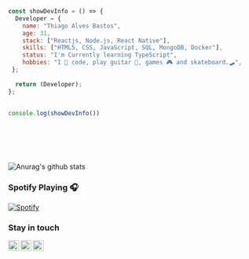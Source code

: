 ```javascript 
const showDevInfo = () => {  
  Developer = {   
    name: "Thiago Alves Bastos",
    age: 31,  
    stack: ["Reactjs, Node.js, React Native"],
    skills: ["HTML5, CSS, JavaScript, SQL, MongoDB, Docker"],
    status: "I'm Currently learning TypeScript",    
    hobbies: "I 💜 code, play guitar 🎸, games 🎮 and skateboard.🛹",    
 };
         
  return (Developer);            
};       
  
      
console.log(showDevInfo())    
        
            
 ```                 
                                
 <br />                                                                
 <br />                                                  
                                  
                 
![Anurag's github stats](https://github-readme-stats.vercel.app/api?username=the-one-who-knoccks&show_icons=true&theme=dark)
      
           
### Spotify Playing 🎧       
[![Spotify](https://now-playing-spotify.vercel.app/api/spotify)](https://open.spotify.com/user/thiagoalves.informatica)
                 
                                                 
                                                     
### Stay in touch                             
      
[<img align="left" alt="the-one-who-knoccks | Twitter" width="22px" src="https://cdn.jsdelivr.net/npm/simple-icons@v3/icons/twitter.svg" />][twitter]
[<img align="left" alt="the.one.who.knoccks | LinkedIn" width="22px" src="https://cdn.jsdelivr.net/npm/simple-icons@v3/icons/linkedin.svg" />][linkedin]
[<img align="left" alt="the-one-who-knoccks | Instagram" width="22px" src="https://cdn.jsdelivr.net/npm/simple-icons@v3/icons/instagram.svg" />][instagram]
   
   
[twitter]: https://twitter.com/the-one-who-knoccks  
[instagram]: https://instagram.com/the.one.who.knoccks 
[linkedin]: https://linkedin.com/in/thiagoalves89
   
     
         
 

